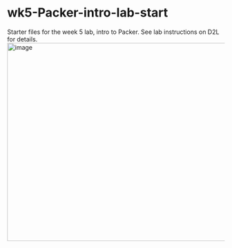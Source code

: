 # wk5-Packer-intro-lab-start

Starter files for the week 5 lab, intro to Packer.
See lab instructions on D2L for details.
<img width="516" height="459" alt="image" src="https://github.com/user-attachments/assets/37f80dd5-f494-4ba7-ac55-a55f20dc3a52" />
